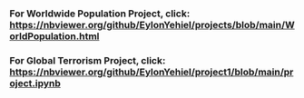 ### For **Worldwide Population Project**, click: https://nbviewer.org/github/EylonYehiel/projects/blob/main/WorldPopulation.html

### For **Global Terrorism Project**, click: https://nbviewer.org/github/EylonYehiel/project1/blob/main/project.ipynb

